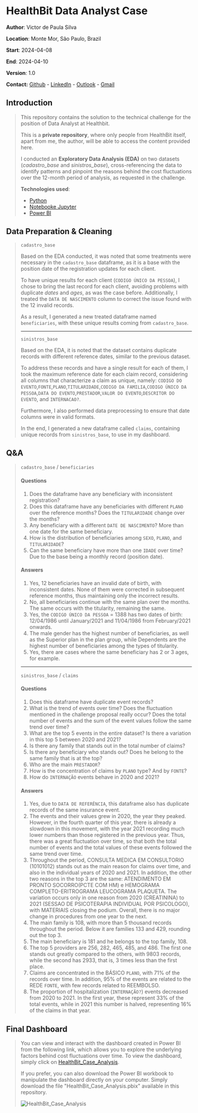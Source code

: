 # HealthBit Data Analyst Case 

**Author**: Victor de Paula Silva

**Location**: Monte Mor, São Paulo, Brazil

**Start**: 2024-04-08

**End**: 2024-04-10

**Version**: 1.0

**Contact:** [Github](https://github.com/victor-de-paula) - [LinkedIn](https://www.linkedin.com/in/victor-de-paula-silva/) - [Outlook](victor.depaula@live.com) - [Gmail](victordepaula24@gmail.com)

## Introduction
> This repository contains the solution to the technical challenge for the position of Data Analyst at Healthbit.
>
> This is a **private repository**, where only people from HealthBit itself, apart from me, the author, will be able to access the content provided here.
>
> I conducted an **Exploratory Data Analysis (EDA)** on two datasets (*cadastro_base* and *sinistros_base*), cross-referencing the data to identify patterns and pinpoint the reasons behind the cost fluctuations over the 12-month period of analysis, as requested in the challenge.
> 
> **Technologies used**:
> - [Python](https://www.python.org/)
> - [Notebooke Jupyter](https://jupyter.org/)
> - [Power BI](https://www.microsoft.com/pt-br/power-platform/products/power-bi)

## Data Preparation & Cleaning
> `cadastro_base`
> 
> Based on the EDA conducted, it was noted that some treatments were necessary in the `cadastro_base` dataframe, as it is a base with the position date of the registration updates for each client.
> 
> To have unique results for each client (`CODIGO ÚNICO DA PESSOA`), I chose to bring the last record for each client, avoiding problems with duplicate *dates* and *ages*, as was the case before. Additionally, I treated the `DATA DE NASCIMENTO` column to correct the issue found with the 12 invalid records.
> 
> As a result, I generated a new treated dataframe named `beneficiaries`, with these unique results coming from `cadastro_base`.
> 
> ---------------------------------------------------
> 
> `sinistros_base`
> 
> Based on the EDA, it is noted that the dataset contains duplicate records with different reference dates, similar to the previous dataset.
> 
> To address these records and have a single result for each of them, I took the maximum reference date for each claim record, considering all columns that characterize a claim as unique, namely: ``CODIGO DO EVENTO``,``FONTE``,``PLANO``,``TITULARIDADE``,``CODIGO DA FAMILIA``,``CODIGO ÚNICO DA PESSOA``,``DATA DO EVENTO``,``PRESTADOR``,``VALOR DO EVENTO``,``DESCRITOR DO EVENTO``, and ``INTERNACAO?``.
> 
> Furthermore, I also performed data preprocessing to ensure that date columns were in valid formats.
> 
> In the end, I generated a new dataframe called ``claims``, containing unique records from ``sinistros_base``, to use in my dashboard.

## Q&A
> `cadastro_base` / `beneficiaries`
>
> #### Questions
> 1. Does the dataframe have any beneficiary with inconsistent registration?
> 2. Does this dataframe have any beneficiaries with different ``PLANO`` over the reference months? Does the ``TITULARIDADE`` change over the months?
> 3. Any beneficiary with a different ``DATE DE NASCIMENTO``? More than one date for the same beneficiary.
> 4. How is the distribution of beneficiaries among ``SEXO``, ``PLANO``, and ``TITULARIDADE``?
> 5. Can the same beneficiary have more than one ``IDADE`` over time? Due to the base being a monthly record (position date).
> 
> #### Answers
> 1. Yes, 12 beneficiaries have an invalid date of birth, with inconsistent dates. None of them were corrected in subsequent reference months, thus maintaining only the incorrect results.
> 2. No, all beneficiaries continue with the same plan over the months. The same occurs with the titularity, remaining the same.
> 3. Yes, the `CODIGO ÚNICO DA PESSOA` = 1388 has two dates of birth: 12/04/1986 until January/2021 and 11/04/1986 from February/2021 onwards.
> 4. The male gender has the highest number of beneficiaries, as well as the Superior plan in the plan group, while Dependents are the highest number of beneficiaries among the types of titularity.
> 5. Yes, there are cases where the same beneficiary has 2 or 3 ages, for example.
> 
> --------------------------------------------------
> 
> `sinistros_base` / `claims`
> 
> #### Questions
> 1. Does this dataframe have duplicate event records?
> 2. What is the trend of events over time? Does the fluctuation mentioned in the challenge proposal really occur? Does the total number of events and the sum of the event values ​​follow the same trend over time?
> 3. What are the top 5 events in the entire dataset? Is there a variation in this top 5 between 2020 and 2021?
> 4. Is there any family that stands out in the total number of claims?
> 5. Is there any beneficiary who stands out? Does he belong to the same family that is at the top?
> 6. Who are the main ``PRESTADOR``?
> 7. How is the concentration of claims by ``PLANO`` type? And by ``FONTE``?
> 8. How do ``INTERNAÇÃO`` events behave in 2020 and 2021?
> 
> #### Answers
> 1. Yes, due to ``DATA DE REFERÊNCIA``, this dataframe also has duplicate records of the same insurance event.
> 2. The events and their values ​​grew in 2020, the year they peaked. However, in the fourth quarter of this year, there is already a slowdown in this movement, with the year 2021 recording much lower numbers than those registered in the previous year. Thus, there was a great fluctuation over time, so that both the total number of events and the total values ​​of these events followed the same trend over time.
> 3. Throughout the period, CONSULTA MEDICA EM CONSULTORIO (10101012) stands out as the main reason for claims over time, and also in the individual years of 2020 and 2021. In addition, the other two reasons in the top 3 are the same: ATENDIMENTO EM PRONTO SOCORRO(PCTE COM HM) e HEMOGRAMA COMPLETO-ERITROGRAMA LEUCOGRAMA PLAQUETA. The variation occurs only in one reason from 2020 (CREATININA) to 2021 (SESSAO DE PSICOTERAPIA INDIVIDUAL POR PSICOLOGO), with MATERIAIS closing the podium. Overall, there is no major change in procedures from one year to the next.
> 4. The main family is 108, with more than 5 thousand records throughout the period. Below it are families 133 and 429, rounding out the top 3.
> 5. The main beneficiary is 181 and he belongs to the top family, 108.
> 6. The top 5 providers are 256, 282, 465, 485, and 486. The first one stands out greatly compared to the others, with 9803 records, while the second has 2933, that is, 3 times less than the first place.
> 7. Claims are concentrated in the BÁSICO ``PLANO``, with 71% of the records over time. In addition, 95% of the events are related to the REDE ``FONTE``, with few records related to REEMBOLSO.
> 8. The proportion of hospitalization (`INTERNAÇÃO?`) events decreased from 2020 to 2021. In the first year, these represent 33% of the total events, while in 2021 this number is halved, representing 16% of the claims in that year.

## Final Dashboard
> You can view and interact with the dashboard created in Power BI from the following link, which allows you to explore the underlying factors behind cost fluctuations over time. To view the dashboard, simply click on [HealthBit_Case_Analysis](https://app.powerbi.com/view?r=eyJrIjoiYTkxNTlkMTAtODk4OC00ODU0LWExMzEtMzM3ODc2ZTJhYWNiIiwidCI6ImU1MWE0OTI5LWFmMDgtNDJkMC04MjE2LWExZjM1ZGYxNzZmNiJ9).
>
> If you prefer, you can also download the Power BI workbook to manipulate the dashboard directly on your computer. Simply download the file "HealthBit_Case_Analysis.pbix" available in this repository.
> 
> ![HealthBit_Case_Analysis](https://github.com/victor-de-paula/healthbit_data_analyst_case/assets/57963214/2ee5ff22-fb25-48c8-9e0f-f4d49b582f83)
